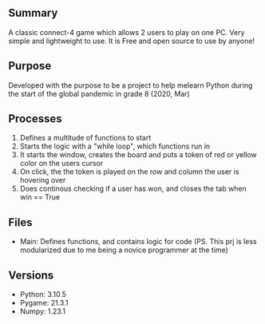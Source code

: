 <h2>Summary</h2>
<p>A classic connect-4 game which allows 2 users to play on one PC. Very simple and lightweight to use. It is Free and open source to use by anyone! </p>

<h2>Purpose</h2>
<p>Developed with the purpose to be a project to help melearn Python during the start of the global pandemic in grade 8 (2020, Mar)</p>


<h2>Processes</h2>

<ol>
  <li>Defines a multitude of functions to start</li>
  <li>Starts the logic with a "while loop", which functions run in</li>
  <li>It starts the window, creates the board and puts a token of red or yellow color on the users cursor</li>
  <li>On click, the the token is played on the row and column the user is hovering over</li>
  <li>Does continous checking if a user has won, and closes the tab when win == True</li>
</ol>

<h2>Files</h2>

<ul>
  <li>Main: Defines functions, and contains logic for code (PS. This prj is less modularized due to me being a novice programmer at the time) </li>
</ul>

<h2>Versions</h2>

<ul>
  <li>Python: 3.10.5</li>
  <li>Pygame: 21.3.1</li>
  <li>Numpy: 1.23.1</li>
<ul>


